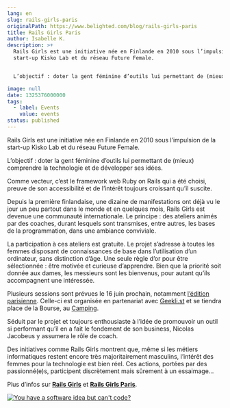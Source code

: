 ```yaml
---
lang: en
slug: rails-girls-paris
originalPath: https://www.belighted.com/blog/rails-girls-paris
title: Rails Girls Paris
author: Isabelle K.
description: >+
  Rails Girls est une initiative née en Finlande en 2010 sous l’impulsion de la
  start-up Kisko Lab et du réseau Future Female.


  L’objectif : doter la gent féminine d’outils lui permettant de (mieux) comprendre la technologie et de développer ses idées.

image: null
date: 1325376000000
tags:
  - label: Events
    value: events
status: published
---
```

Rails Girls est une initiative née en Finlande en 2010 sous l’impulsion de la start-up Kisko Lab et du réseau Future Female.

L’objectif : doter la gent féminine d’outils lui permettant de (mieux) comprendre la technologie et de développer ses idées.

Comme vecteur, c’est le framework web Ruby on Rails qui a été choisi, preuve de son accessibilité et de l’intérêt toujours croissant qu’il suscite.

Depuis la première finlandaise, une dizaine de manifestations ont déjà vu le jour un peu partout dans le monde et en quelques mois, Rails Girls est devenue une communauté internationale. Le principe : des ateliers animés par des coaches, durant lesquels sont transmises, entre autres, les bases de la programmation, dans une ambiance conviviale.

La participation à ces ateliers est gratuite. Le projet s’adresse à toutes les femmes disposant de connaissances de base dans l’utilisation d’un ordinateur, sans distinction d’âge. Une seule règle d’or pour être sélectionnée : être motivée et curieuse d’apprendre. Bien que la priorité soit donnée aux dames, les messieurs sont les bienvenus, pour autant qu’ils accompagnent une intéressée.

Plusieurs sessions sont prévues le 16 juin prochain, notamment [l’édition parisienne](https://railsgirls.com/paris). Celle-ci est organisée en partenariat avec [Geekli.st](https://geekli.st/beta) et se tiendra place de la Bourse, au [Camping](https://www.lecamping.org/).

Séduit par le projet et toujours enthousiaste à l’idée de promouvoir un outil si performant qu’il en a fait le fondement de son business, Nicolas Jacobeus y assumera le rôle de coach.

Des initiatives comme Rails Girls montrent que, même si les métiers informatiques restent encore très majoritairement masculins, l’intérêt des femmes pour la technologie est bien réel. Ces actions, portées par des passionné(e)s, participent discrètement mais sûrement à un essaimage…

Plus d’infos sur **[Rails Girls](https://railsgirls.com)** et **[Rails Girls Paris](https://railsgirls.com/paris)**.  
  
[![You have a software idea but can't code?](https://no-cache.hubspot.com/cta/default/1684659/2a757af5-8c70-4e5b-bd84-3e0c399fa61d.png)](https://cta-redirect.hubspot.com/cta/redirect/1684659/2a757af5-8c70-4e5b-bd84-3e0c399fa61d)